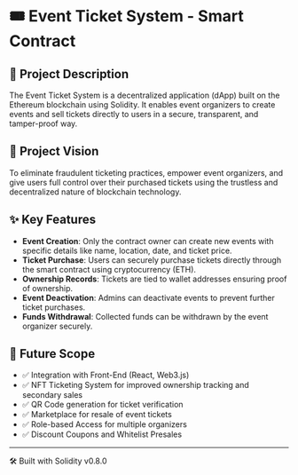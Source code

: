 # 🎟️ Event Ticket System - Smart Contract

## 📝 Project Description

The Event Ticket System is a decentralized application (dApp) built on the Ethereum blockchain using Solidity. It enables event organizers to create events and sell tickets directly to users in a secure, transparent, and tamper-proof way.

## 🎯 Project Vision

To eliminate fraudulent ticketing practices, empower event organizers, and give users full control over their purchased tickets using the trustless and decentralized nature of blockchain technology.

## ✨ Key Features

- **Event Creation**: Only the contract owner can create new events with specific details like name, location, date, and ticket price.
- **Ticket Purchase**: Users can securely purchase tickets directly through the smart contract using cryptocurrency (ETH).
- **Ownership Records**: Tickets are tied to wallet addresses ensuring proof of ownership.
- **Event Deactivation**: Admins can deactivate events to prevent further ticket purchases.
- **Funds Withdrawal**: Collected funds can be withdrawn by the event organizer securely.

## 🔭 Future Scope

- ✅ Integration with Front-End (React, Web3.js)
- ✅ NFT Ticketing System for improved ownership tracking and secondary sales
- ✅ QR Code generation for ticket verification
- ✅ Marketplace for resale of event tickets
- ✅ Role-based Access for multiple organizers
- ✅ Discount Coupons and Whitelist Presales

---

🛠 Built with Solidity v0.8.0

